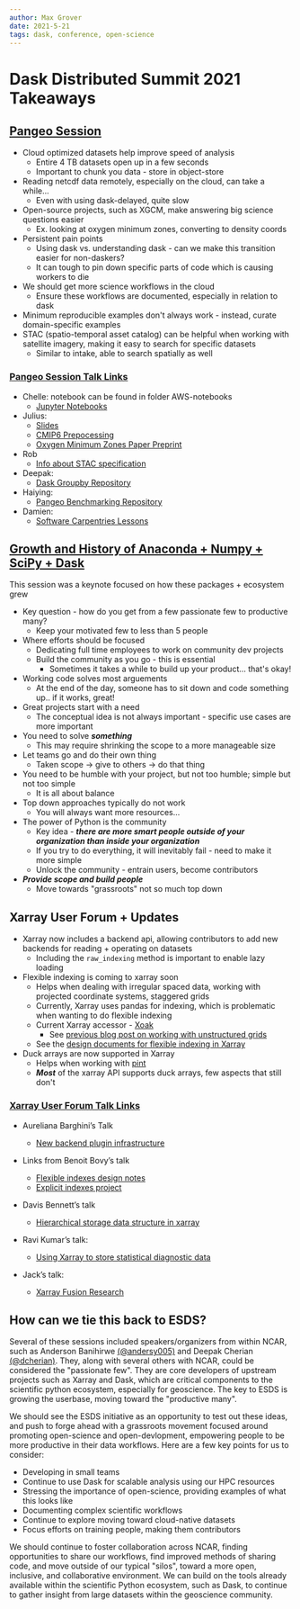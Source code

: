 ```yaml
---
author: Max Grover
date: 2021-5-21
tags: dask, conference, open-science
---
```


# Dask Distributed Summit 2021 Takeaways

## [Pangeo Session](https://zoom.us/rec/play/bVuz_sZOnzsH8fJdrsvH7T_XgXBg64cRSgbV4PERZByVgoLzUDXXoc1pq02Hcfg1oxE7uzAa919Jly1p.tmy6yMikcfgRVHi2?startTime=1621447260000&_x_zm_rtaid=P6Q_HcGvQa-lvvjzHzq4Rg.1621536889692.ea182bc019aed9fbea835c35b62d5ca5&_x_zm_rhtaid=831)

- Cloud optimized datasets help improve speed of analysis
  - Entire 4 TB datasets open up in a few seconds
  - Important to chunk you data - store in object-store
- Reading netcdf data remotely, especially on the cloud, can take a while...
  - Even with using dask-delayed, quite slow
- Open-source projects, such as XGCM, make answering big science questions easier
  - Ex. looking at oxygen minimum zones, converting to density coords
- Persistent pain points
  - Using dask vs. understanding dask - can we make this transition easier for non-daskers?
  - It can tough to pin down specific parts of code which is causing workers to die
- We should get more science workflows in the cloud
  - Ensure these workflows are documented, especially in relation to dask
- Minimum reproducible examples don't always work - instead, curate domain-specific examples
- STAC (spatio-temporal asset catalog) can be helpful when working with satellite imagery, making it easy to search for specific datasets
  - Similar to intake, able to search spatially as well

### [Pangeo Session Talk Links](https://summit.dask.org/schedule/presentation/1/pangeo/)

- Chelle: notebook can be found in folder AWS-notebooks
  - [Jupyter Notebooks](https://github.com/pangeo-gallery/osm2020tutorial)
- Julius:
  - [Slides](https://speakerdeck.com/jbusecke/dask-and-the-ocean-death-zones-lessons-from-a-real-life-earth-science-workflow-with-a-fullish-pangeo-stack)
  - [CMIP6 Prepocessing](https://github.com/jbusecke/cmip6_preprocessing)
  - [Oxygen Minimum Zones Paper Preprint](https://www.essoar.org/doi/10.1002/essoar.10507050.1)
- Rob
  - [Info about STAC specification](https://stacspec.org)
- Deepak:
  - [Dask Groupby Repository](https://github.com/dcherian/dask_groupby)
- Haiying:
  - [Pangeo Benchmarking Repository](https://github.com/pangeo-data/benchmarking)
- Damien:
  - [Software Carpentries Lessons](https://github.com/carpentrieslab/python-aos-lesson)

## [Growth and History of Anaconda + Numpy + SciPy + Dask](https://zoom.us/rec/share/_KQiagnZBnW0xPIHAHZZs553JuFsJXfkQpdwUmTca7-QE91safAQCefSYr6-Kz3R.EDHHYf_864Dw3v8Q?startTime=1621515755000)

This session was a keynote focused on how these packages + ecosystem grew

- Key question - how do you get from a few passionate few to productive many?
  - Keep your motivated few to less than 5 people
- Where efforts should be focused
  - Dedicating full time employees to work on community dev projects
  - Build the community as you go - this is essential
    - Sometimes it takes a while to build up your product... that's okay!
- Working code solves most arguements
  - At the end of the day, someone has to sit down and code something up.. if it works, great!
- Great projects start with a need
  - The conceptual idea is not always important - specific use cases are more important
- You need to solve **_something_**
  - This may require shrinking the scope to a more manageable size
- Let teams go and do their own thing
  - Taken scope -> give to others -> do that thing
- You need to be humble with your project, but not too humble; simple but not too simple
  - It is all about balance
- Top down approaches typically do not work
  - You will always want more resources...
- The power of Python is the community
  - Key idea - **_there are more smart people outside of your organization than inside your organization_**
  - If you try to do everything, it will inevitably fail - need to make it more simple
  - Unlock the community - entrain users, become contributors
- **_Provide scope and build people_**
  - Move towards "grassroots" not so much top down

## Xarray User Forum + Updates

- Xarray now includes a backend api, allowing contributors to add new backends for reading + operating on datasets
  - Including the `raw_indexing` method is important to enable lazy loading
- Flexible indexing is coming to xarray soon
  - Helps when dealing with irregular spaced data, working with projected coordinate systems, staggered grids
  - Currently, Xarray uses pandas for indexing, which is problematic when wanting to do flexible indexing
  - Current Xarray accessor - [Xoak](https://xoak.readthedocs.io/en/latest/)
    - See [previous blog post on working with unstructured grids](https://ncar.github.io/esds/posts/multiple_index_xarray_xoak/)
  - See the [design documents for flexible indexing in Xarray](https://github.com/pydata/xarray/blob/master/design_notes/flexible_indexes_notes.md)
- Duck arrays are now supported in Xarray
  - Helps when working with [pint](https://pint.readthedocs.io/en/stable/)
  - **_Most_** of the xarray API supports duck arrays, few aspects that still don't

### [Xarray User Forum Talk Links](https://summit.dask.org/schedule/presentation/51/xarray-user-forum/)

- Aureliana Barghini’s Talk

  - [New backend plugin infrastructure](https://github.com/aurghs/xarray-backend-tutorial)

- Links from Benoit Bovy’s talk

  - [Flexible indexes design notes](https://github.com/pydata/xarray/blob/master/design_notes/flexible_indexes_notes.md)
  - [Explicit indexes project](https://github.com/pydata/xarray/projects/1)

- Davis Bennett’s talk

  - [Hierarchical storage data structure in xarray](https://github.com/pydata/xarray/issues/4118)

- Ravi Kumar’s talk:
  - [Using Xarray to store statistical diagnostic data](https://github.com/arviz-devs/arviz_misc/tree/master/xarray_user_forum_2021)
- Jack’s talk:
  - [Xarray Fusion Research](https://xyzpy.readthedocs.io/en/latest/)

## How can we tie this back to ESDS?

Several of these sessions included speakers/organizers from within NCAR, such as Anderson Banihirwe [(@andersy005)](https://github.com/andersy005) and Deepak Cherian [(@dcherian)](https://github.com/dcherian). They, along with several others with NCAR, could be considered the "passionate few". They are core developers of upstream projects such as Xarray and Dask, which are critical components to the scientific python ecosystem, especially for geoscience. The key to ESDS is growing the userbase, moving toward the "productive many".

We should see the ESDS initiative as an opportunity to test out these ideas, and push to forge ahead with a grassroots movement focused around promoting open-science and open-devlopment, empowering people to be more productive in their data workflows. Here are a few key points for us to consider:

- Developing in small teams
- Continue to use Dask for scalable analysis using our HPC resources
- Stressing the importance of open-science, providing examples of what this looks like
- Documenting complex scientific workflows
- Continue to explore moving toward cloud-native datasets
- Focus efforts on training people, making them contributors

We should continue to foster collaboration across NCAR, finding opportunities to share our workflows, find improved methods of sharing code, and move outside of our typical "silos", toward a more open, inclusive, and collaborative environment. We can build on the tools already available within the scientific Python ecosystem, such as Dask, to continue to gather insight from large datasets within the geoscience community.
